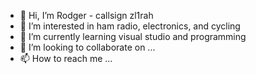 - 👋 Hi, I’m Rodger - callsign zl1rah
- 👀 I’m interested in ham radio, electronics, and cycling
- 🌱 I’m currently learning visual studio and programming
- 💞️ I’m looking to collaborate on ...
- 📫 How to reach me ...

<!---
ZL1RAH/ZL1RAH is a ✨ special ✨ repository because its `README.md` (this file) appears on your GitHub profile.
You can click the Preview link to take a look at your changes.
--->
